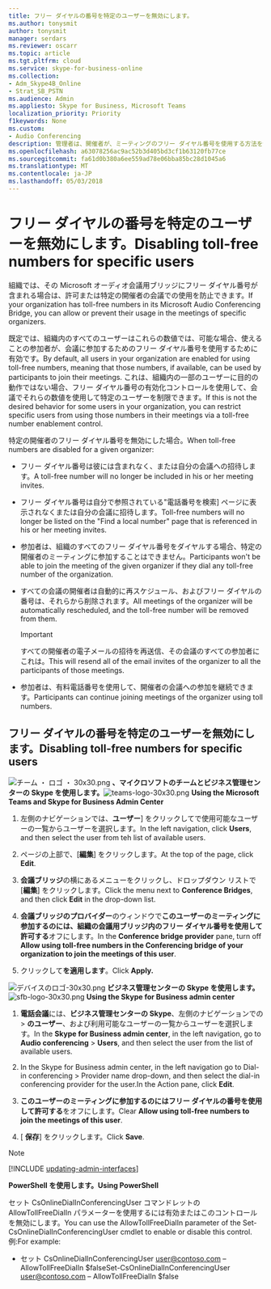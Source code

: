 ```yaml
---
title: フリー ダイヤルの番号を特定のユーザーを無効にします。
ms.author: tonysmit
author: tonysmit
manager: serdars
ms.reviewer: oscarr
ms.topic: article
ms.tgt.pltfrm: cloud
ms.service: skype-for-business-online
ms.collection:
- Adm_Skype4B_Online
- Strat_SB_PSTN
ms.audience: Admin
ms.appliesto: Skype for Business, Microsoft Teams
localization_priority: Priority
f1keywords: None
ms.custom:
- Audio Conferencing
description: 管理者は、開催者が、ミーティングのフリー ダイヤル番号を使用する方法を制御できます。
ms.openlocfilehash: a63078256ac9ac52b3d405bd3cf1b63120fb77ce
ms.sourcegitcommit: fa61d0b380a6ee559ad78e06bba85bc28d1045a6
ms.translationtype: MT
ms.contentlocale: ja-JP
ms.lasthandoff: 05/03/2018
---
```

# <a name="disabling-toll-free-numbers-for-specific-users"></a><span data-ttu-id="3a066-103">フリー ダイヤルの番号を特定のユーザーを無効にします。</span><span class="sxs-lookup"><span data-stu-id="3a066-103">Disabling toll-free numbers for specific users</span></span>

<span data-ttu-id="3a066-104">組織では、その Microsoft オーディオ会議用ブリッジにフリー ダイヤル番号が含まれる場合は、許可または特定の開催者の会議での使用を防止できます。</span><span class="sxs-lookup"><span data-stu-id="3a066-104">If your organization has toll-free numbers in its Microsoft Audio Conferencing Bridge, you can allow or prevent their usage in the meetings of specific organizers.</span></span>  

<span data-ttu-id="3a066-105">既定では、組織内のすべてのユーザーはこれらの数値では、可能な場合、使えることの参加者が、会議に参加するためのフリー ダイヤル番号を使用するために有効です。</span><span class="sxs-lookup"><span data-stu-id="3a066-105">By default, all users in your organization are enabled for using toll-free numbers, meaning that those numbers, if available, can be used by participants to join their meetings.</span></span> <span data-ttu-id="3a066-106">これは、組織内の一部のユーザーに目的の動作ではない場合、フリー ダイヤル番号の有効化コントロールを使用して、会議でそれらの数値を使用して特定のユーザーを制限できます。</span><span class="sxs-lookup"><span data-stu-id="3a066-106">If this is not the desired behavior for some users in your organization, you can restrict specific users from using those numbers in their meetings via a toll-free number enablement control.</span></span> 

<span data-ttu-id="3a066-107">特定の開催者のフリー ダイヤル番号を無効にした場合。</span><span class="sxs-lookup"><span data-stu-id="3a066-107">When toll-free numbers are disabled for a given organizer:</span></span> 
 - <span data-ttu-id="3a066-108">フリー ダイヤル番号は彼には含まれなく、または自分の会議への招待します。</span><span class="sxs-lookup"><span data-stu-id="3a066-108">A toll-free number will no longer be included in his or her meeting invites.</span></span> 
 - <span data-ttu-id="3a066-109">フリー ダイヤル番号は自分で参照されている"電話番号を検索] ページに表示されなくまたは自分の会議に招待します。</span><span class="sxs-lookup"><span data-stu-id="3a066-109">Toll-free numbers will no longer be listed on the "Find a local number" page that is referenced in his or her meeting invites.</span></span> 
 - <span data-ttu-id="3a066-110">参加者は、組織のすべてのフリー ダイヤル番号をダイヤルする場合、特定の開催者のミーティングに参加することはできません。</span><span class="sxs-lookup"><span data-stu-id="3a066-110">Participants won't be able to join the meeting of the given organizer if they dial any toll-free number of the organization.</span></span> 
 - <span data-ttu-id="3a066-111">すべての会議の開催者は自動的に再スケジュール、およびフリー ダイヤルの番号は、それらから削除されます。</span><span class="sxs-lookup"><span data-stu-id="3a066-111">All meetings of the organizer will be automatically rescheduled, and the toll-free number will be removed from them.</span></span>  

    > [!IMPORTANT]
    > <span data-ttu-id="3a066-112">すべての開催者の電子メールの招待を再送信、その会議のすべての参加者にこれは。</span><span class="sxs-lookup"><span data-stu-id="3a066-112">This will resend all of the email invites of the organizer to all the participants of those meetings.</span></span> 

 - <span data-ttu-id="3a066-113">参加者は、有料電話番号を使用して、開催者の会議への参加を継続できます。</span><span class="sxs-lookup"><span data-stu-id="3a066-113">Participants can continue joining meetings of the organizer using toll numbers.</span></span> 

## <a name="disabling-toll-free-numbers-for-specific-users"></a><span data-ttu-id="3a066-114">フリー ダイヤルの番号を特定のユーザーを無効にします。</span><span class="sxs-lookup"><span data-stu-id="3a066-114">Disabling toll-free numbers for specific users</span></span> 

<span data-ttu-id="3a066-115">![チーム ・ ロゴ ・ 30x30.png](../images/teams-logo-30x30.png) **、マイクロソフトのチームとビジネス管理センターの Skype を使用します。**</span><span class="sxs-lookup"><span data-stu-id="3a066-115">![teams-logo-30x30.png](../images/teams-logo-30x30.png) **Using the Microsoft Teams and Skype for Business Admin Center**</span></span>

1. <span data-ttu-id="3a066-116">左側のナビゲーションでは、**ユーザー**] をクリックしてで使用可能なユーザーの一覧からユーザーを選択します。</span><span class="sxs-lookup"><span data-stu-id="3a066-116">In the left navigation, click **Users**, and then select the user from teh list of available users.</span></span>

2. <span data-ttu-id="3a066-117">ページの上部で、[**編集**] をクリックします。</span><span class="sxs-lookup"><span data-stu-id="3a066-117">At the top of the page, click **Edit**.</span></span>

3. <span data-ttu-id="3a066-118">**会議ブリッジ**の横にあるメニューをクリックし、ドロップダウン リストで [**編集**] をクリックします。</span><span class="sxs-lookup"><span data-stu-id="3a066-118">Click the menu next to **Conference Bridges**, and then click **Edit** in the drop-down list.</span></span>

4. <span data-ttu-id="3a066-119">**会議ブリッジのプロバイダー**のウィンドウで**このユーザーのミーティングに参加するのには、組織の会議用ブリッジ内のフリー ダイヤル番号を使用して許可する**オフにします。</span><span class="sxs-lookup"><span data-stu-id="3a066-119">In the **Conference bridge provider** pane, turn off **Allow using toll-free numbers in the Conferencing bridge of your organization to join the meetings of this user**.</span></span> 

5. <span data-ttu-id="3a066-120">クリックして**を適用します**。</span><span class="sxs-lookup"><span data-stu-id="3a066-120">Click **Apply.**</span></span> 

<span data-ttu-id="3a066-121">![デバイスのロゴ-30x30.png](../images/sfb-logo-30x30.png) **ビジネス管理センターの Skype を使用します。**</span><span class="sxs-lookup"><span data-stu-id="3a066-121">![sfb-logo-30x30.png](../images/sfb-logo-30x30.png) **Using the Skype for Business admin center**</span></span>

1. <span data-ttu-id="3a066-122">**電話会議**には、**ビジネス管理センターの Skype**、左側のナビゲーションでの > **のユーザー**、および利用可能なユーザーの一覧からユーザーを選択します。</span><span class="sxs-lookup"><span data-stu-id="3a066-122">In the **Skype for Business admin center**, in the left navigation, go to **Audio conferencing** > **Users**, and then select the user from the list of available users.</span></span> 

2. <span data-ttu-id="3a066-123">In the Skype for Business admin center, in the left navigation go to Dial-in conferencing > Provider name drop-down, and then select the dial-in conferencing provider for the user.</span><span class="sxs-lookup"><span data-stu-id="3a066-123">In the Action pane, click **Edit**.</span></span> 

3. <span data-ttu-id="3a066-124">**このユーザーのミーティングに参加するのにはフリー ダイヤルの番号を使用して許可する**をオフにします。</span><span class="sxs-lookup"><span data-stu-id="3a066-124">Clear **Allow using toll-free numbers to join the meetings of this user**.</span></span> 
 
4. <span data-ttu-id="3a066-125">[ **保存**] をクリックします。</span><span class="sxs-lookup"><span data-stu-id="3a066-125">Click **Save**.</span></span> 
 
> [!Note]
> [!INCLUDE [updating-admin-interfaces](../includes/updating-admin-interfaces.md)]
 
<span data-ttu-id="3a066-126">**PowerShell を使用します。**</span><span class="sxs-lookup"><span data-stu-id="3a066-126">**Using PowerShell**</span></span>  

<span data-ttu-id="3a066-127">セット CsOnlineDialInConferencingUser コマンドレットの AllowTollFreeDialIn パラメーターを使用するには有効またはこのコントロールを無効にします。</span><span class="sxs-lookup"><span data-stu-id="3a066-127">You can use the AllowTollFreeDialIn parameter of the Set-CsOnlineDialInConferencingUser cmdlet to enable or disable this control.</span></span> <span data-ttu-id="3a066-128">例:</span><span class="sxs-lookup"><span data-stu-id="3a066-128">For example:</span></span> 

 - <span data-ttu-id="3a066-129">セット CsOnlineDialInConferencingUser user@contoso.com – AllowTollFreeDialIn $false</span><span class="sxs-lookup"><span data-stu-id="3a066-129">Set-CsOnlineDialInConferencingUser user@contoso.com – AllowTollFreeDialIn $false</span></span>
